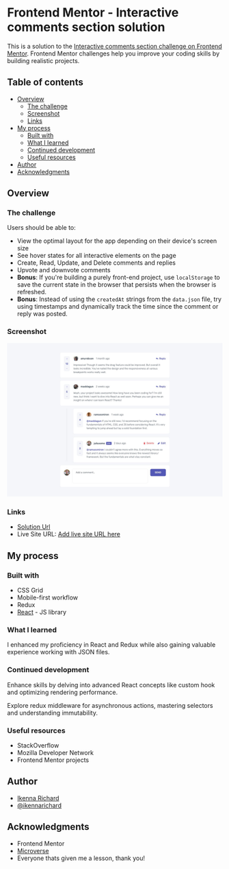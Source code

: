 # Frontend Mentor - Interactive comments section solution

This is a solution to the [Interactive comments section challenge on Frontend Mentor](https://www.frontendmentor.io/challenges/interactive-comments-section-iG1RugEG9). Frontend Mentor challenges help you improve your coding skills by building realistic projects.

## Table of contents

- [Overview](#overview)
  - [The challenge](#the-challenge)
  - [Screenshot](#screenshot)
  - [Links](#links)
- [My process](#my-process)
  - [Built with](#built-with)
  - [What I learned](#what-i-learned)
  - [Continued development](#continued-development)
  - [Useful resources](#useful-resources)
- [Author](#author)
- [Acknowledgments](#acknowledgments)

## Overview

### The challenge

Users should be able to:

- View the optimal layout for the app depending on their device's screen size
- See hover states for all interactive elements on the page
- Create, Read, Update, and Delete comments and replies
- Upvote and downvote comments
- **Bonus**: If you're building a purely front-end project, use `localStorage` to save the current state in the browser that persists when the browser is refreshed.
- **Bonus**: Instead of using the `createdAt` strings from the `data.json` file, try using timestamps and dynamically track the time since the comment or reply was posted.

### Screenshot

![Design](./public/design/desktop-design.jpg)

### Links

- [Solution Url](https://github.com/ikennarichard/Interactive-comments-section)
- Live Site URL: [Add live site URL here](https://your-live-site-url.com)

## My process

### Built with

- CSS Grid
- Mobile-first workflow
- Redux
- [React](https://reactjs.org/) - JS library

### What I learned

I enhanced my proficiency in React and Redux while also gaining valuable experience working with JSON files.

### Continued development

Enhance skills by delving into advanced React concepts like custom hook and optimizing rendering performance.

Explore redux middleware for asynchronous actions, mastering selectors and understanding immutability.

### Useful resources

- StackOverflow
- Mozilla Developer Network
- Frontend Mentor projects

## Author

- [Ikenna Richard](https://ikennarichard.netlify.app)
- [@ikennarichard](https://www.frontendmentor.io/profile/ikennarichard)

## Acknowledgments

- Frontend Mentor
- [Microverse](https://www.microverse.org)
- Everyone thats given me a lesson, thank you!
